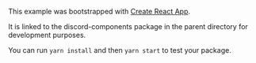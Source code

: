 This example was bootstrapped with [Create React App](https://github.com/facebook/create-react-app).

It is linked to the discord-components package in the parent directory for development purposes.

You can run `yarn install` and then `yarn start` to test your package.
